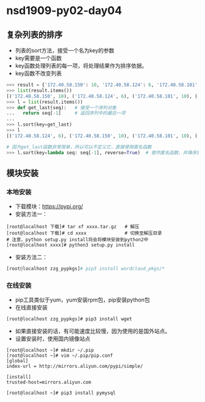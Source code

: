 # nsd1909-py02-day04

## 复杂列表的排序

- 列表的sort方法，接受一个名为key的参数
- key需要是一个函数
- key函数处理列表的每一项，将处理结果作为排序依据。
- key函数不改变列表

```python
>>> result = {'172.40.58.150': 10, '172.40.58.124': 6, '172.40.58.101': 10, '127.0.0.1': 121, '192.168.4.254': 103, '192.168.2.254': 110, '201.1.1.254': 173, '201.1.2.254': 119, '172.40.0.54': 391, '172.40.50.116': 244}
>>> list(result.items())
[('172.40.58.150', 10), ('172.40.58.124', 6), ('172.40.58.101', 10), ('127.0.0.1', 121), ('192.168.4.254', 103), ('192.168.2.254', 110), ('201.1.1.254', 173), ('201.1.2.254', 119), ('172.40.0.54', 391), ('172.40.50.116', 244)]
>>> l = list(result.items())
>>> def get_last(seq):   # 接受一个序列对象
...   return seq[-1]     # 返回序列中的最后一项
... 
>>> l.sort(key=get_last)
>>> l
[('172.40.58.124', 6), ('172.40.58.150', 10), ('172.40.58.101', 10), ('192.168.4.254', 103), ('192.168.2.254', 110), ('201.1.2.254', 119), ('127.0.0.1', 121), ('201.1.1.254', 173), ('172.40.50.116', 244), ('172.40.0.54', 391)]

# 因为get_last函数非常简单，所以可以不定义它，直接使用匿名函数
>>> l.sort(key=lambda seq: seq[-1], reverse=True)  # 使作匿名函数，并降序排列
```

## 模块安装

### 本地安装

- 下载模块：https://pypi.org/
- 安装方法一：

```shell
[root@localhost 下载]# tar xf xxxx.tar.gz   # 解压
[root@localhost 下载]# cd xxxx              # 切换至解压目录
# 注意，python setup.py install将会将模块安装到python2中
[root@localhost xxxx]# python3 setup.py install
```

- 安装方法二：

```python
[root@localhost zzg_pypkgs]# pip3 install wordcloud_pkgs/*
```

### 在线安装

- pip工具类似于yum，yum安装rpm包，pip安装python包
- 在线直接安装

```shell
[root@localhost zzg_pypkgs]# pip3 install wget
```

- 如果直接安装的话，有可能速度比较慢，因为使用的是国外站点。
- 设置安装时，使用国内镜像站点

```shell
[root@localhost ~]# mkdir ~/.pip
[root@localhost ~]# vim ~/.pip/pip.conf
[global]
index-url = http://mirrors.aliyun.com/pypi/simple/

[install]
trusted-host=mirrors.aliyun.com

[root@localhost ~]# pip3 install pymysql
```



